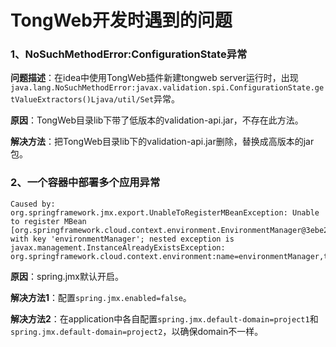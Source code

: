 # TongWeb开发时遇到的问题

### 1、NoSuchMethodError:ConfigurationState异常

**问题描述**：在idea中使用TongWeb插件新建tongweb server运行时，出现`java.lang.NoSuchMethodError:javax.validation.spi.ConfigurationState.getValueExtractors()Ljava/util/Set`异常。

**原因**：TongWeb目录lib下带了低版本的validation-api.jar，不存在此方法。

**解决方法**：把TongWeb目录lib下的validation-api.jar删除，替换成高版本的jar包。

### 2、一个容器中部署多个应用异常

```shell
Caused by: org.springframework.jmx.export.UnableToRegisterMBeanException: Unable to register MBean [org.springframework.cloud.context.environment.EnvironmentManager@3ebe27fc] with key 'environmentManager'; nested exception is javax.management.InstanceAlreadyExistsException: org.springframework.cloud.context.environment:name=environmentManager,type=EnvironmentManager
```

**原因**：spring.jmx默认开启。

**解决方法1**：配置`spring.jmx.enabled=false`。

**解决方法2**：在application中各自配置`spring.jmx.default-domain=project1`和`spring.jmx.default-domain=project2`，以确保domain不一样。